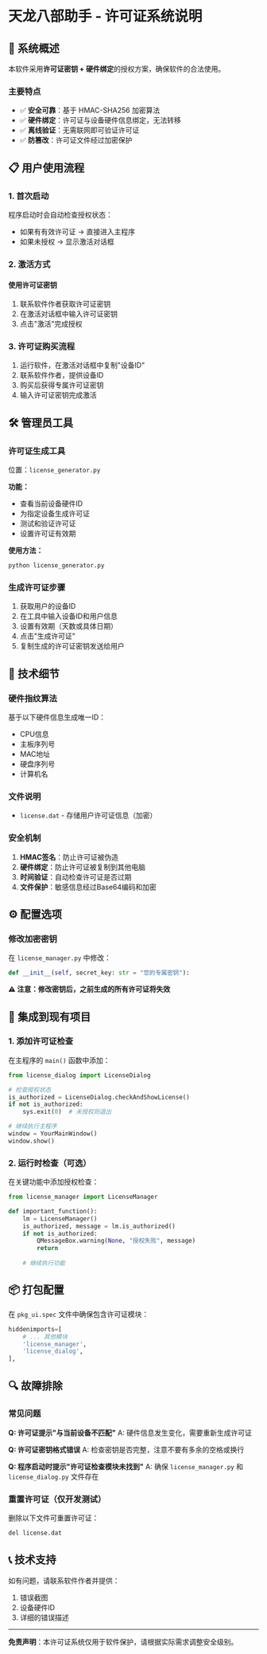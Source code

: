 # 天龙八部助手 - 许可证系统说明

## 🔐 系统概述

本软件采用**许可证密钥 + 硬件绑定**的授权方案，确保软件的合法使用。

### 主要特点

- ✅ **安全可靠**：基于 HMAC-SHA256 加密算法
- ✅ **硬件绑定**：许可证与设备硬件信息绑定，无法转移
- ✅ **离线验证**：无需联网即可验证许可证
- ✅ **防篡改**：许可证文件经过加密保护

## 📋 用户使用流程

### 1. 首次启动
程序启动时会自动检查授权状态：
- 如果有有效许可证 → 直接进入主程序
- 如果未授权 → 显示激活对话框

### 2. 激活方式

#### 使用许可证密钥
1. 联系软件作者获取许可证密钥
2. 在激活对话框中输入许可证密钥
3. 点击"激活"完成授权

### 3. 许可证购买流程
1. 运行软件，在激活对话框中复制"设备ID"
2. 联系软件作者，提供设备ID
3. 购买后获得专属许可证密钥
4. 输入许可证密钥完成激活

## 🛠️ 管理员工具

### 许可证生成工具
位置：`license_generator.py`

**功能：**
- 查看当前设备硬件ID
- 为指定设备生成许可证
- 测试和验证许可证
- 设置许可证有效期

**使用方法：**
```bash
python license_generator.py
```

### 生成许可证步骤
1. 获取用户的设备ID
2. 在工具中输入设备ID和用户信息
3. 设置有效期（天数或具体日期）
4. 点击"生成许可证"
5. 复制生成的许可证密钥发送给用户

## 🔧 技术细节

### 硬件指纹算法
基于以下硬件信息生成唯一ID：
- CPU信息
- 主板序列号
- MAC地址
- 硬盘序列号
- 计算机名

### 文件说明
- `license.dat` - 存储用户许可证信息（加密）

### 安全机制
1. **HMAC签名**：防止许可证被伪造
2. **硬件绑定**：防止许可证被复制到其他电脑
3. **时间验证**：自动检查许可证是否过期
4. **文件保护**：敏感信息经过Base64编码和加密

## ⚙️ 配置选项

### 修改加密密钥
在 `license_manager.py` 中修改：
```python
def __init__(self, secret_key: str = "您的专属密钥"):
```

**⚠️ 注意：修改密钥后，之前生成的所有许可证将失效**

## 🚀 集成到现有项目

### 1. 添加许可证检查
在主程序的 `main()` 函数中添加：
```python
from license_dialog import LicenseDialog

# 检查授权状态
is_authorized = LicenseDialog.checkAndShowLicense()
if not is_authorized:
    sys.exit(0)  # 未授权则退出

# 继续执行主程序
window = YourMainWindow()
window.show()
```

### 2. 运行时检查（可选）
在关键功能中添加授权检查：
```python
from license_manager import LicenseManager

def important_function():
    lm = LicenseManager()
    is_authorized, message = lm.is_authorized()
    if not is_authorized:
        QMessageBox.warning(None, "授权失败", message)
        return
    
    # 继续执行功能
```

## 📦 打包配置

在 `pkg_ui.spec` 文件中确保包含许可证模块：
```python
hiddenimports=[
    # ... 其他模块
    'license_manager',
    'license_dialog',
],
```

## 🔍 故障排除

### 常见问题

**Q: 许可证提示"与当前设备不匹配"**
A: 硬件信息发生变化，需要重新生成许可证

**Q: 许可证密钥格式错误**
A: 检查密钥是否完整，注意不要有多余的空格或换行

**Q: 程序启动时提示"许可证检查模块未找到"**
A: 确保 `license_manager.py` 和 `license_dialog.py` 文件存在

### 重置许可证（仅开发测试）
删除以下文件可重置许可证：
```bash
del license.dat
```

## 📞 技术支持

如有问题，请联系软件作者并提供：
1. 错误截图
2. 设备硬件ID
3. 详细的错误描述

---

**免责声明**：本许可证系统仅用于软件保护，请根据实际需求调整安全级别。 